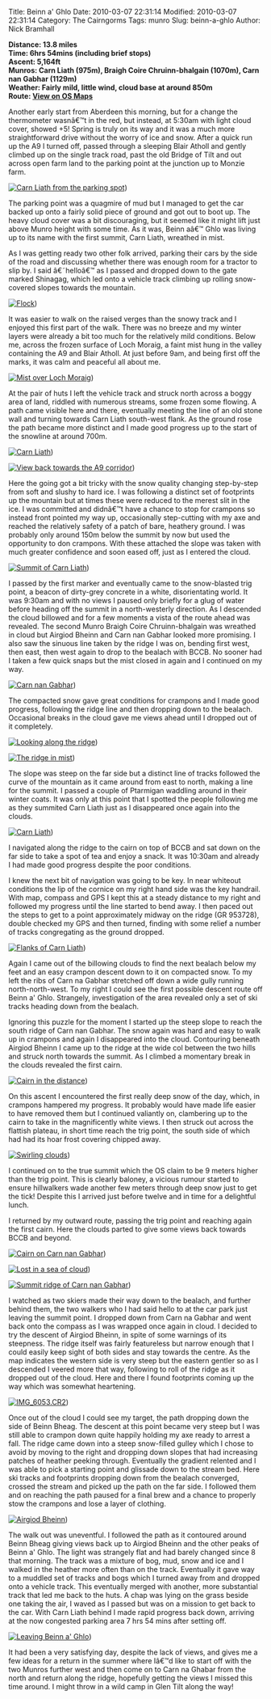 Title: Beinn a' Ghlo
Date: 2010-03-07 22:31:14
Modified: 2010-03-07 22:31:14
Category: The Cairngorms
Tags: munro
Slug: beinn-a-ghlo
Author: Nick Bramhall

**Distance: 13.8 miles  
Time: 6hrs 54mins (including brief stops)  
Ascent: 5,164ft  
Munros: Carn Liath (975m), Braigh Coire Chruinn-bhalgain (1070m), Carn nan Gabhar (1129m)  
Weather: Fairly mild, little wind, cloud base at around 850m  
Route: [View on OS Maps](https://www.invertedworld.co.uk/hillwalking/hillwalk/327)**

Another early start from Aberdeen this morning, but for a change the thermometer wasnâ€™t in the red, but instead, at 5:30am with light cloud cover, showed +5! Spring is truly on its way and it was a much more straightforward drive without the worry of ice and snow. After a quick run up the A9 I turned off, passed through a sleeping Blair Atholl and gently climbed up on the single track road, past the old Bridge of Tilt and out across open farm land to the parking point at the junction up to Monzie farm.

<!--more-->

[![Carn Liath from the parking spot](https://live.staticflickr.com/4044/4419946899_f39bb0a691_b.jpg "Carn Liath from the parking spot")](https://www.flickr.com/photos/black_friction/4419946899/))

The parking point was a quagmire of mud but I managed to get the car backed up onto a fairly solid piece of ground and got out to boot up. The heavy cloud cover was a bit discouraging, but it seemed like it might lift just above Munro height with some time. As it was, Beinn aâ€™ Ghlo was living up to its name with the first summit, Carn Liath, wreathed in mist.

As I was getting ready two other folk arrived, parking their cars by the side of the road and discussing whether there was enough room for a tractor to slip by. I said â€˜helloâ€™ as I passed and dropped down to the gate marked Shinagag, which led onto a vehicle track climbing up rolling snow-covered slopes towards the mountain.

[![Flock](https://live.staticflickr.com/4011/4414568894_56ed4e3500_b.jpg "Flock")](https://www.flickr.com/photos/black_friction/4414568894/))

It was easier to walk on the raised verges than the snowy track and I enjoyed this first part of the walk. There was no breeze and my winter layers were already a bit too much for the relatively mild conditions. Below me, across the frozen surface of Loch Moraig, a faint mist hung in the valley containing the A9 and Blair Atholl. At just before 9am, and being first off the marks, it was calm and peaceful all about me.

[![Mist over Loch Moraig](https://live.staticflickr.com/4039/4414525156_d858a4ed68_b.jpg "Mist over Loch Moraig")](https://www.flickr.com/photos/black_friction/4414525156/))

At the pair of huts I left the vehicle track and struck north across a boggy area of land, riddled with numerous streams, some frozen some flowing. A path came visible here and there, eventually meeting the line of an old stone wall and turning towards Carn Liath south-west flank. As the ground rose the path became more distinct and I made good progress up to the start of the snowline at around 700m. 

[![Carn Liath](https://live.staticflickr.com/4066/4413841353_018882e3f6_b.jpg "Carn Liath")](https://www.flickr.com/photos/black_friction/4413841353/))

[![View back towards the A9 corridor](https://live.staticflickr.com/4017/4414657688_13d099b16a_b.jpg "View back towards the A9 corridor")](https://www.flickr.com/photos/black_friction/4414657688/))

Here the going got a bit tricky with the snow quality changing step-by-step from soft and slushy to hard ice. I was following a distinct set of footprints up the mountain but at times these were reduced to the merest slit in the ice. I was committed and didnâ€™t have a chance to stop for crampons so instead front pointed my way up, occasionally step-cutting with my axe and reached the relatively safety of a patch of bare, heathery ground. I was probably only around 150m below the summit by now but used the opportunity to don crampons. With these attached the slope was taken with much greater confidence and soon eased off, just as I entered the cloud.

[![Summit of Carn Liath](https://live.staticflickr.com/2746/4414672888_070dbd2706_b.jpg "Summit of Carn Liath")](https://www.flickr.com/photos/black_friction/4414672888/))

I passed by the first marker and eventually came to the snow-blasted trig point, a beacon of dirty-grey concrete in a white, disorientating world. It was 9:30am and with no views I paused only briefly for a glug of water before heading off the summit in a north-westerly direction. As I descended the cloud billowed and for a few moments a vista of the route ahead was revealed. The second Munro Braigh Coire Chruinn-bhalgain was wreathed in cloud but Airgiod Bheinn and Carn nan Gabhar looked more promising. I also saw the sinuous line taken by the ridge I was on, bending first west, then east, then west again to drop to the bealach with BCCB. No sooner had I taken a few quick snaps but the mist closed in again and I continued on my way.

[![Carn nan Gabhar](https://live.staticflickr.com/4018/4418181030_ab85c880dd_b.jpg "Carn nan Gabhar")](https://www.flickr.com/photos/black_friction/4418181030/))

The compacted snow gave great conditions for crampons and I made good progress, following the ridge line and then dropping down to the bealach. Occasional breaks in the cloud gave me views ahead until I dropped out of it completely. 

[![Looking along the ridge](https://live.staticflickr.com/2717/4418197434_c2553f932a_b.jpg "Looking along the ridge")](https://www.flickr.com/photos/black_friction/4418197434/))

[![The ridge in mist](https://live.staticflickr.com/2711/4417421759_29579243a2_b.jpg "The ridge in mist")](https://www.flickr.com/photos/black_friction/4417421759/))

The slope was steep on the far side but a distinct line of tracks followed the curve of the mountain as it came around from east to north, making a line for the summit. I passed a couple of Ptarmigan waddling around in their winter coats. It was only at this point that I spotted the people following me as they summited Carn Liath just as I disappeared once again into the clouds.

[![Carn Liath](https://live.staticflickr.com/4061/4418319504_1e7bb65a0b_b.jpg "Carn Liath")](https://www.flickr.com/photos/black_friction/4418319504/))

I navigated along the ridge to the cairn on top of BCCB and sat down on the far side to take a spot of tea and enjoy a snack. It was 10:30am and already I had made good progress despite the poor conditions. 

I knew the next bit of navigation was going to be key. In near whiteout conditions the lip of the cornice on my right hand side was the key handrail. With map, compass and GPS I kept this at a steady distance to my right and followed my progress until the line started to bend away. I then paced out the steps to get to a point approximately midway on the ridge (GR 953728), double checked my GPS and then turned, finding with some relief a number of tracks congregating as the ground dropped.

[![Flanks of Carn Liath](https://live.staticflickr.com/4034/4417585281_378469c410_b.jpg "Flanks of Carn Liath")](https://www.flickr.com/photos/black_friction/4417585281/))

Again I came out of the billowing clouds to find the next bealach below my feet and an easy crampon descent down to it on compacted snow. To my left the ribs of Carn na Gabhar stretched off down a wide gully running north-north-west. To my right I could see the first possible descent route off Beinn a' Ghlo. Strangely, investigation of the area revealed only a set of ski tracks heading down from the bealach.

Ignoring this puzzle for the moment I started up the steep slope to reach the south ridge of Carn nan Gabhar. The snow again was hard and easy to walk up in crampons and again I disappeared into the cloud. Contouring beneath Airgiod Bheinn I came up to the ridge at the wide col between the two hills and struck north towards the summit. As I climbed a momentary break in the clouds revealed the first cairn.

[![Cairn in the distance](https://live.staticflickr.com/4028/4417590491_503dcbbdc1_b.jpg "Cairn in the distance")](https://www.flickr.com/photos/black_friction/4417590491/))

On this ascent I encountered the first really deep snow of the day, which, in crampons hampered my progress. It probably would have made life easier to have removed them but I continued valiantly on, clambering up to the cairn to take in the magnificently white views. I then struck out across the flattish plateau, in short time reach the trig point, the south side of which had had its hoar frost covering chipped away. 

[![Swirling clouds](https://live.staticflickr.com/2741/4418362988_ff9588989a_b.jpg "Swirling clouds")](https://www.flickr.com/photos/black_friction/4418362988/))

I continued on to the true summit which the OS claim to be 9 meters higher than the trig point. This is clearly baloney, a vicious rumour started to ensure hillwalkers wade another few meters through deep snow just to get the tick! Despite this I arrived just before twelve and in time for a delightful lunch.

I returned by my outward route, passing the trig point and reaching again the first cairn. Here the clouds parted to give some views back towards BCCB and beyond. 

[![Cairn on Carn nan Gabhar](https://live.staticflickr.com/4006/4417606051_983b22a03e_b.jpg "Cairn on Carn nan Gabhar")](https://www.flickr.com/photos/black_friction/4417606051/))

[![Lost in a sea of cloud](https://live.staticflickr.com/2684/4417634243_be8dbe51f0_b.jpg "Lost in a sea of cloud")](https://www.flickr.com/photos/black_friction/4417634243/))

[![Summit ridge of Carn nan Gabhar](https://live.staticflickr.com/4040/4418388308_9a05f8231c_b.jpg "Summit ridge of Carn nan Gabhar")](https://www.flickr.com/photos/black_friction/4418388308/))

I watched as two skiers made their way down to the bealach, and further behind them, the two walkers who I had said hello to at the car park just leaving the summit point. I dropped down from Carn na Gabhar and went back onto the compass as I was wrapped once again in cloud. I decided to try the descent of Airgiod Bheinn, in spite of some warnings of its steepness. The ridge itself was fairly featureless but narrow enough that I could easily keep sight of both sides and stay towards the centre. As the map indicates the western side is very steep but the eastern gentler so as I descended I veered more that way, following to roll of the ridge as it dropped out of the cloud. Here and there I found footprints coming up the way which was somewhat heartening.

[![IMG_6053.CR2](https://live.staticflickr.com/2735/4418412408_171389e6f8_b.jpg "IMG_6053.CR2")](https://www.flickr.com/photos/black_friction/4418412408/))

Once out of the cloud I could see my target, the path dropping down the side of Beinn Bheag. The descent at this point became very steep but I was still able to crampon down quite happily holding my axe ready to arrest a fall. The ridge came down into a steep snow-filled gulley which I chose to avoid by  moving to the right and dropping down slopes that had increasing patches of heather peeking through. Eventually the gradient relented and I was able to pick a starting point and glissade down to the stream bed. Here ski tracks and footprints dropping down from the bealach converged, crossed the stream and picked up the path on the far side. I followed them and on reaching the path paused for a final brew and a chance to properly stow the crampons and lose a layer of clothing.

[![Airgiod Bheinn](https://live.staticflickr.com/4057/4418437998_62509cd4a8_b.jpg "Airgiod Bheinn")](https://www.flickr.com/photos/black_friction/4418437998/))

The walk out was uneventful. I followed the path as it contoured around Beinn Bheag giving views back up to Airgiod Bheinn  and the other peaks of Beinn a' Ghlo. The light was strangely flat and had barely changed since 8 that morning. The track was a mixture of bog, mud, snow and ice and I walked in the heather more often than on the track. Eventually it gave way to a muddled set of tracks and bogs which I turned away from and dropped onto a vehicle track. This eventually merged with another, more substantial track that led me back to the huts. A chap was lying on the grass beside one taking the air, I waved as I passed but was on a mission to get back to the car. With Carn Liath behind I made rapid progress back down, arriving at the now congested parking area 7 hrs 54 mins after setting off.

[![Leaving Beinn a' Ghlo](https://live.staticflickr.com/2775/4420704074_296e184878_b.jpg "Leaving Beinn a' Ghlo")](https://www.flickr.com/photos/black_friction/4420704074/))

It had been a very satisfying day, despite the lack of views, and gives me a few ideas for a return in the summer where Iâ€™d like to start off with the two Munros further west and then come on to Carn na Ghabar from the north and return along the ridge, hopefully getting the views I missed this time around. I might throw in a wild camp in Glen Tilt along the way!

